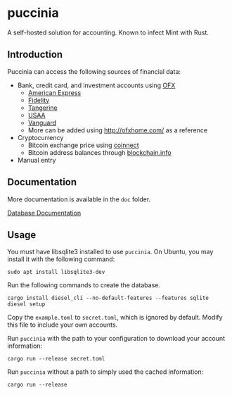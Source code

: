 # puccinia
A self-hosted solution for accounting. Known to infect Mint with Rust.

## Introduction
Puccinia can access the following sources of financial data:
- Bank, credit card, and investment accounts using [OFX](http://ofx.net/)
  - [American Express](https://www.americanexpress.com/)
  - [Fidelity](https://www.fidelity.com/)
  - [Tangerine](https://www.tangerine.ca/)
  - [USAA](https://www.usaa.com/)
  - [Vanguard](https://www.vanguard.com/)
  - More can be added using http://ofxhome.com/ as a reference
- Cryptocurrency
  - Bitcoin exchange price using [coinnect](https://github.com/hugues31/coinnect)
  - Bitcoin address balances through [blockchain.info](https://blockchain.info/api)
- Manual entry

## Documentation

More documentation is available in the `doc` folder.

[Database Documentation](./doc/database.md)

## Usage

You must have libsqlite3 installed to use `puccinia`. On Ubuntu, you may install
it with the following command:

```
sudo apt install libsqlite3-dev
```

Run the following commands to create the database.

```
cargo install diesel_cli --no-default-features --features sqlite
diesel setup
```

Copy the `example.toml` to `secret.toml`, which is ignored by default. Modify
this file to include your own accounts.

Run `puccinia` with the path to your configuration to download your account
information:

```
cargo run --release secret.toml
```

Run `puccinia` without a path to simply used the cached information:

```
cargo run --release
```
